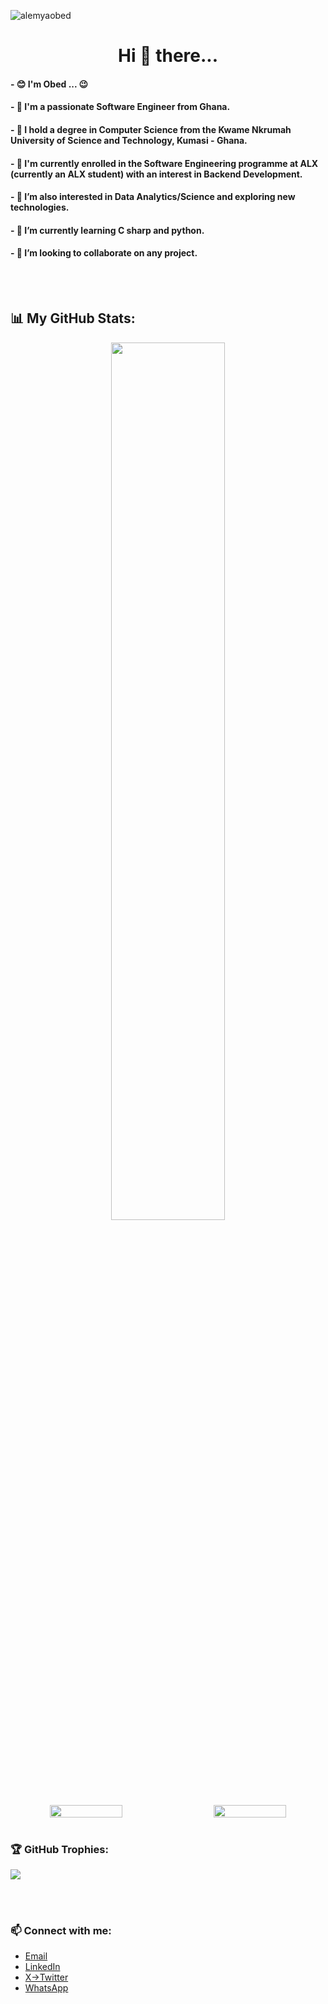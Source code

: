 <p align="left"> <img src="https://komarev.com/ghpvc/?username=alemyaobed&label=Profile%20views&color=0e75b6&style=flat" alt="alemyaobed" /> </p>

<div align="center">
<h1>  Hi 👋 there...</h1>
</div>

#### - 😊 I'm Obed ... 😉
#### - 💞️ I'm a passionate Software Engineer from Ghana.
#### - 🌱 I hold a degree in Computer Science from the Kwame Nkrumah University of Science and Technology, Kumasi - Ghana.
#### - 🌱 I'm currently enrolled in the Software Engineering programme at ALX (currently an ALX student) with an interest in Backend Development.
#### - 👀 I’m also interested in Data Analytics/Science and exploring new technologies.
#### - 🌱 I’m currently learning C sharp and python.
#### - 💞️ I’m looking to collaborate on any project.

<br>
<br>

## 📊 My GitHub Stats:

<div align="center">
    <img src="https://github-readme-stats.vercel.app/api/top-langs/?username=alemyaobed&theme=highcontrast&show_border=false&include_all_commits=true&count_private=true&layout=compact" width="60%" >
  
</div>

<div align="center" style="display: flex; justify-content: space-between;">
    <img src="https://github-readme-stats.vercel.app/api?user=alemyaobed&theme=highcontrast&show_border=false&include_all_commits=true&count_private=true" width="48%" >
    <img src="https://github-readme-streak-stats.herokuapp.com/?user=alemyaobed&theme=highcontrast&show_border=false" width="48%">  
</div>

<br>

### 🏆 GitHub Trophies:
![](https://github-profile-trophy.vercel.app/?username=alemyaobed&theme=radical&no-frame=false&no-bg=false&margin-w=4)

<br>
<br>

### 📫 Connect with me:
- <a href="mailto:alemyaobed@gmail.com">Email</a>
- [LinkedIn](https://www.linkedin.com/in/alemyaobed/)
- [X->Twitter](https://x.com/lemyjay_)
- [WhatsApp](https://wa.me/+233531376875)






